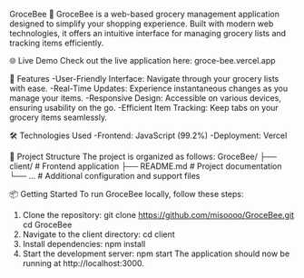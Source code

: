 GroceBee 🐝
GroceBee is a web-based grocery management application designed to simplify your shopping experience. Built with modern web technologies, it offers an intuitive interface for managing grocery lists and tracking items efficiently.

🌐 Live Demo
Check out the live application here: groce-bee.vercel.app

🚀 Features
-User-Friendly Interface: Navigate through your grocery lists with ease.
-Real-Time Updates: Experience instantaneous changes as you manage your items.
-Responsive Design: Accessible on various devices, ensuring usability on the go.
-Efficient Item Tracking: Keep tabs on your grocery items seamlessly.

🛠️ Technologies Used
-Frontend: JavaScript (99.2%)
-Deployment: Vercel

📂 Project Structure
The project is organized as follows:
GroceBee/
├── client/          # Frontend application
├── README.md        # Project documentation
└── ...              # Additional configuration and support files

📦 Getting Started
To run GroceBee locally, follow these steps:
1. Clone the repository:
   git clone https://github.com/misoooo/GroceBee.git
   cd GroceBee
2. Navigate to the client directory:
   cd client
3. Install dependencies:
   npm install
4. Start the development server:
   npm start
The application should now be running at http://localhost:3000.
